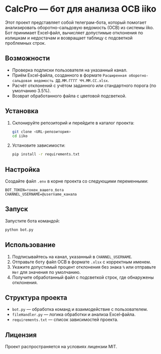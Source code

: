 # CalcPro — бот для анализа ОСВ iiko

Этот проект представляет собой телеграм-бота, который помогает анализировать оборотно-сальдовую ведомость (ОСВ) из системы iiko. Бот принимает Excel‑файл, вычисляет допустимые отклонения по излишкам и недостачам и возвращает таблицу с подсветкой проблемных строк.

## Возможности
- Проверка подписки пользователя на указанный канал.
- Приём Excel‑файла, созданного в формате `Расширенная оборотно-сальдовая ведомость ДД.ММ.ГГГГ ЧЧ.ММ.СС.xlsx`.
- Расчёт отклонений с учётом заданного или стандартного порога (по умолчанию 3.5%).
- Возврат обработанного файла с цветовой подсветкой.

## Установка
1. Склонируйте репозиторий и перейдите в каталог проекта:
   ```bash
   git clone <URL-репозитория>
   cd iiko
   ```
2. Установите зависимости:
   ```bash
   pip install -r requirements.txt
   ```

## Настройка
Создайте файл `.env` в корне проекта со следующими переменными:
```env
BOT_TOKEN=токен_вашего_бота
CHANNEL_USERNAME=@username_канала
```

## Запуск
Запустите бота командой:
```bash
python bot.py
```

## Использование
1. Подписывайтесь на канал, указанный в `CHANNEL_USERNAME`.
2. Отправьте боту файл ОСВ в формате `.xlsx` с корректным именем.
3. Укажите допустимый процент отклонения без знака `%` или отправьте `Нет` для значения по умолчанию.
4. Получите обработанный файл с подсветкой строк, где обнаружены отклонения.

## Структура проекта
- `bot.py` — обработка команд и взаимодействие с пользователем.
- `fileHandler.py` — логика обработки и анализа Excel‑файла.
- `requirements.txt` — список зависимостей проекта.

## Лицензия
Проект распространяется на условиях лицензии MIT.
